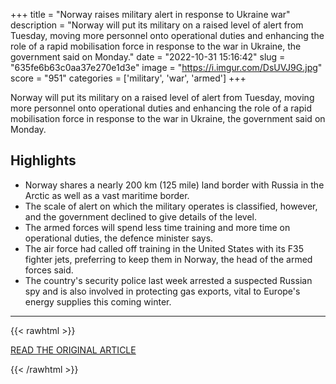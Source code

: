 +++
title = "Norway raises military alert in response to Ukraine war"
description = "Norway will put its military on a raised level of alert from Tuesday, moving more personnel onto operational duties and enhancing the role of a rapid mobilisation force in response to the war in Ukraine, the government said on Monday."
date = "2022-10-31 15:16:42"
slug = "635fe6b63c0aa37e270e1d3e"
image = "https://i.imgur.com/DsUVJ9G.jpg"
score = "951"
categories = ['military', 'war', 'armed']
+++

Norway will put its military on a raised level of alert from Tuesday, moving more personnel onto operational duties and enhancing the role of a rapid mobilisation force in response to the war in Ukraine, the government said on Monday.

## Highlights

- Norway shares a nearly 200 km (125 mile) land border with Russia in the Arctic as well as a vast maritime border.
- The scale of alert on which the military operates is classified, however, and the government declined to give details of the level.
- The armed forces will spend less time training and more time on operational duties, the defence minister says.
- The air force had called off training in the United States with its F35 fighter jets, preferring to keep them in Norway, the head of the armed forces said.
- The country's security police last week arrested a suspected Russian spy and is also involved in protecting gas exports, vital to Europe's energy supplies this coming winter.

---

{{< rawhtml >}}
  <p class="article-category">
    <a target="_blank" href="https://www.reuters.com/world/europe/norway-military-sharpens-security-response-ukraine-war-2022-10-31/">READ THE ORIGINAL ARTICLE</a>
  </p>
{{< /rawhtml >}}
